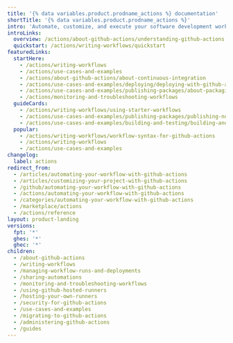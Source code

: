 ```yaml
---
title: '{% data variables.product.prodname_actions %} documentation'
shortTitle: '{% data variables.product.prodname_actions %}'
intro: 'Automate, customize, and execute your software development workflows right in your repository with {% data variables.product.prodname_actions %}. You can discover, create, and share actions to perform any job you''d like, including CI/CD, and combine actions in a completely customized workflow.'
introLinks:
  overview: /actions/about-github-actions/understanding-github-actions
  quickstart: /actions/writing-workflows/quickstart
featuredLinks:
  startHere:
    - /actions/writing-workflows
    - /actions/use-cases-and-examples
    - /actions/about-github-actions/about-continuous-integration
    - /actions/use-cases-and-examples/deploying/deploying-with-github-actions
    - /actions/use-cases-and-examples/publishing-packages/about-packaging-with-github-actions
    - /actions/monitoring-and-troubleshooting-workflows
  guideCards:
    - /actions/writing-workflows/using-starter-workflows
    - /actions/use-cases-and-examples/publishing-packages/publishing-nodejs-packages
    - /actions/use-cases-and-examples/building-and-testing/building-and-testing-powershell
  popular:
    - /actions/writing-workflows/workflow-syntax-for-github-actions
    - /actions/writing-workflows
    - /actions/use-cases-and-examples
changelog:
  label: actions
redirect_from:
  - /articles/automating-your-workflow-with-github-actions
  - /articles/customizing-your-project-with-github-actions
  - /github/automating-your-workflow-with-github-actions
  - /actions/automating-your-workflow-with-github-actions
  - /categories/automating-your-workflow-with-github-actions
  - /marketplace/actions
  - /actions/reference
layout: product-landing
versions:
  fpt: '*'
  ghes: '*'
  ghec: '*'
children:
  - /about-github-actions
  - /writing-workflows
  - /managing-workflow-runs-and-deployments
  - /sharing-automations
  - /monitoring-and-troubleshooting-workflows
  - /using-github-hosted-runners
  - /hosting-your-own-runners
  - /security-for-github-actions
  - /use-cases-and-examples
  - /migrating-to-github-actions
  - /administering-github-actions
  - /guides
---
```

